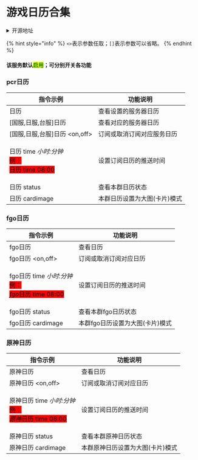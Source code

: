 # 游戏日历合集

<details>

<summary>开源地址</summary>

pcr日历：[https://github.com/zyujs/pcr\_calendar](https://github.com/zyujs/pcr\_calendar)

fgo日历：[https://github.com/NepPure/fgo\_calendar](https://github.com/NepPure/fgo\_calendar)

原神日历：[https://github.com/NepPure/genshin\_calendar](https://github.com/NepPure/genshin\_calendar)

</details>

{% hint style="info" %}
`<>`表示参数任取；`[]`表示参数可以省略。
{% endhint %}

#### 该服务默认<mark style="color:green;">启用</mark>；可分别开关各功能

### pcr日历

| 指令示例                                                                                                                                                                                                    | 功能说明            |
| ------------------------------------------------------------------------------------------------------------------------------------------------------------------------------------------------------- | --------------- |
| 日历                                                                                                                                                                                                      | 查看设置的服务器日历      |
| \[国服,日服,台服]日历                                                                                                                                                                                           | 查看对应的服务器日历      |
| \[国服,日服,台服]日历 \<on,off>                                                                                                                                                                                 | 订阅或取消订阅对应服务日历   |
| <p>日历 time <em>小时:分钟</em><br><em></em><mark style="background-color:red;">例：</mark><br><em><mark style="background-color:red;"></mark></em><mark style="background-color:red;">日历 time 08:00</mark></p> | 设置订阅日历的推送时间     |
| 日历 status                                                                                                                                                                                               | 查看本群日历状态        |
| 日历 cardimage                                                                                                                                                                                            | 本群日历设置为大图(卡片)模式 |

### fgo日历

| 指令示例                                                                                                                                                                                                          | 功能说明               |
| ------------------------------------------------------------------------------------------------------------------------------------------------------------------------------------------------------------- | ------------------ |
| fgo日历                                                                                                                                                                                                         | 查看日历               |
| fgo日历 \<on,off>                                                                                                                                                                                               | 订阅或取消订阅对应日历        |
| <p>fgo日历 time <em>小时:分钟</em><br><em></em><mark style="background-color:red;">例：</mark><br><em><mark style="background-color:red;">fgo</mark></em><mark style="background-color:red;">日历 time 08:00</mark></p> | 设置订阅日历的推送时间        |
| fgo日历 status                                                                                                                                                                                                  | 查看本群fgo日历状态        |
| fgo日历 cardimage                                                                                                                                                                                               | 本群fgo日历设置为大图(卡片)模式 |

### 原神日历

| 指令示例                                                                                                                                                                                                        | 功能说明              |
| ----------------------------------------------------------------------------------------------------------------------------------------------------------------------------------------------------------- | ----------------- |
| 原神日历                                                                                                                                                                                                        | 查看日历              |
| 原神日历 \<on,off>                                                                                                                                                                                              | 订阅或取消订阅对应日历       |
| <p>原神日历 time <em>小时:分钟</em><br><em></em><mark style="background-color:red;">例：</mark><br><em><mark style="background-color:red;">原神</mark></em><mark style="background-color:red;">日历 time 08:00</mark></p> | 设置订阅日历的推送时间       |
| 原神日历 status                                                                                                                                                                                                 | 查看本群原神日历状态        |
| 原神日历 cardimage                                                                                                                                                                                              | 本群原神日历设置为大图(卡片)模式 |
